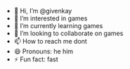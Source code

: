 - 👋 Hi, I’m @givenkay
- 👀 I’m interested in games
- 🌱 I’m currently learning games
- 💞️ I’m looking to collaborate on games
- 📫 How to reach me dont
- 😄 Pronouns: he him
- ⚡ Fun fact: fast

<!---
givenkay/givenkay is a ✨ special ✨ repository because its `README.md` (this file) appears on your GitHub profile.
You can click the Preview link to take a look at your changes.
--->
